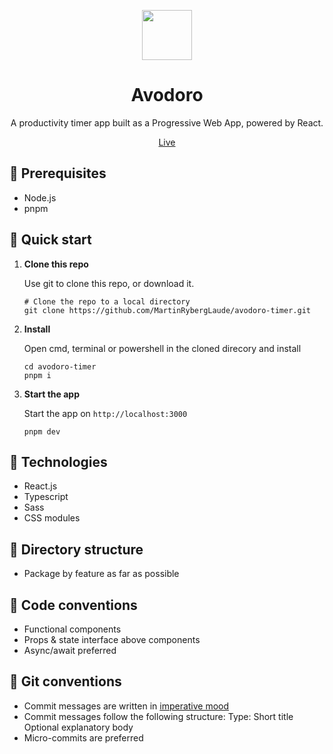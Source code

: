 <p align="center">
   <img src="https://github.com/MartinRybergLaude/avodoro-timer/blob/main/public/avodoro.svg?raw=true" width="80" alt="">
</p>
<h1 align="center">
  Avodoro
</h1>
<p align="center">
  A productivity timer app built as a Progressive Web App, powered by React.
</p>
<p align="center">
    <a href="https://avodoro.mrlaude.com">Live</a>
</p>

## 📄 Prerequisites

- Node.js
- pnpm

## 🚀 Quick start

1.  **Clone this repo**

    Use git to clone this repo, or download it.

    ```shell
    # Clone the repo to a local directory
    git clone https://github.com/MartinRybergLaude/avodoro-timer.git
    ```

2.  **Install**

    Open cmd, terminal or powershell in the cloned direcory and install

    ```shell
    cd avodoro-timer
    pnpm i
    ```

3.  **Start the app**

    Start the app on `http://localhost:3000`

    ```shell
    pnpm dev
    ```

## 🧐 Technologies

- React.js
- Typescript
- Sass
- CSS modules

## 📁 Directory structure

- Package by feature as far as possible

## 📑 Code conventions

- Functional components
- Props & state interface above components
- Async/await preferred

## 📑 Git conventions

- Commit messages are written in <a href="https://en.wikipedia.org/wiki/Imperative_mood">imperative mood</a>
- Commit messages follow the following structure:
  Type: Short title
  Optional explanatory body
- Micro-commits are preferred
